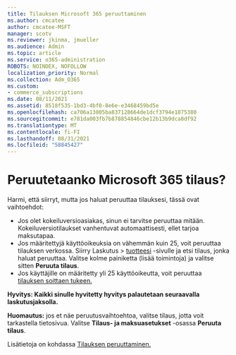 ```yaml
---
title: Tilauksen Microsoft 365 peruuttaminen
ms.author: cmcatee
author: cmcatee-MSFT
manager: scotv
ms.reviewer: jkinma, jmueller
ms.audience: Admin
ms.topic: article
ms.service: o365-administration
ROBOTS: NOINDEX, NOFOLLOW
localization_priority: Normal
ms.collection: Adm_O365
ms.custom:
- commerce_subscriptions
ms.date: 08/11/2021
ms.assetid: 8518f535-1bd3-4bf0-8e6e-e3468459bd5e
ms.openlocfilehash: ca706a13805ba837128664de1dcf3794e1875380
ms.sourcegitcommit: e781da003fb7b878854846cbe12b13b9dca8df92
ms.translationtype: MT
ms.contentlocale: fi-FI
ms.lasthandoff: 08/31/2021
ms.locfileid: "58845427"
---
```

# <a name="canceling-your-microsoft-365-subscription"></a>Peruutetaanko Microsoft 365 tilaus?

Harmi, että siirryt, mutta jos haluat peruuttaa tilauksesi, tässä ovat vaihtoehdot:
  
- Jos olet kokeiluversioasiakas, sinun ei tarvitse peruuttaa mitään. Kokeiluversiotilaukset vanhentuvat automaattisesti, ellet tarjoa maksutapaa.
- Jos määritettyjä käyttöoikeuksia on vähemmän kuin 25, voit peruuttaa tilauksen verkossa. Siirry Laskutus  \> [tuotteesi](https://go.microsoft.com/fwlink/p/?linkid=842054) -sivulle ja etsi tilaus, jonka haluat peruuttaa. Valitse kolme painiketta (lisää toimintoja) ja valitse sitten **Peruuta tilaus**.
- Jos käyttäjille on määritetty yli 25 käyttöoikeutta, voit peruuttaa [tilauksen soittaen tukeen.](https://go.microsoft.com/fwlink/p/?linkid=518322)

**Hyvitys: Kaikki sinulle hyvitetty hyvitys palautetaan seuraavalla laskutusjaksolla.**

**Huomautus:** jos et näe peruutusvaihtoehtoa, valitse tilaus, jotta voit tarkastella tietosivua. Valitse **Tilaus- ja maksuasetukset** -osassa **Peruuta tilaus**.

Lisätietoja on kohdassa [Tilauksen peruuttaminen.](https://docs.microsoft.com/microsoft-365/commerce/subscriptions/cancel-your-subscription)